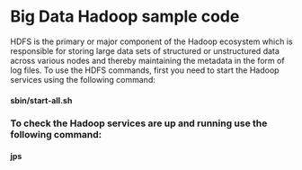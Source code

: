 
# Big Data Hadoop sample code

HDFS is the primary or major component of the Hadoop ecosystem which is responsible for storing large data sets of structured or unstructured data across various nodes and thereby maintaining the metadata in the form of log files. 
To use the HDFS commands, first you need to start the Hadoop services using the following command:

#### sbin/start-all.sh

### To check the Hadoop services are up and running use the following command:

#### jps

